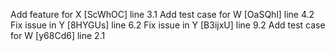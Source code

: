 Add feature for X [ScWhOC] line 3.1
Add test case for W [OaSQhl] line 4.2
Fix issue in Y [8HYGUs] line 6.2
Fix issue in Y [B3ijxU] line 9.2
Add test case for W [y68Cd6] line 2.1

